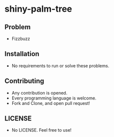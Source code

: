 # shiny-palm-tree

## Problem

- Fizzbuzz

## Installation

- No requirements to run or solve these problems.

## Contributing

- Any contribution is opened.
- Every programming language is welcome.
- Fork and Clone, and open pull request!

## LICENSE

- No LICENSE. Feel free to use!
